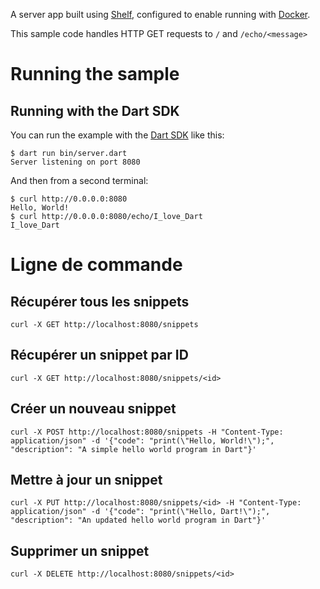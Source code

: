 A server app built using [Shelf](https://pub.dev/packages/shelf),
configured to enable running with [Docker](https://www.docker.com/).

This sample code handles HTTP GET requests to `/` and `/echo/<message>`

# Running the sample

## Running with the Dart SDK

You can run the example with the [Dart SDK](https://dart.dev/get-dart)
like this:

```
$ dart run bin/server.dart
Server listening on port 8080
```

And then from a second terminal:
```
$ curl http://0.0.0.0:8080
Hello, World!
$ curl http://0.0.0.0:8080/echo/I_love_Dart
I_love_Dart
```

# Ligne de commande

## Récupérer tous les snippets
```
curl -X GET http://localhost:8080/snippets
```
## Récupérer un snippet par ID
```
curl -X GET http://localhost:8080/snippets/<id>
```
## Créer un nouveau snippet
```
curl -X POST http://localhost:8080/snippets -H "Content-Type: application/json" -d '{"code": "print(\"Hello, World!\");", "description": "A simple hello world program in Dart"}'
```
## Mettre à jour un snippet
```
curl -X PUT http://localhost:8080/snippets/<id> -H "Content-Type: application/json" -d '{"code": "print(\"Hello, Dart!\");", "description": "An updated hello world program in Dart"}'
```
## Supprimer un snippet
```
curl -X DELETE http://localhost:8080/snippets/<id>
```